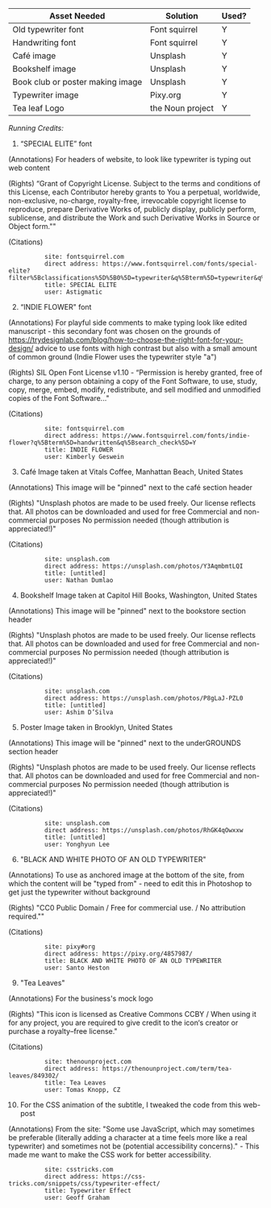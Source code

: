 | Asset Needed                     | Solution         | Used? |
| -------------------------------- | ---------------- | ----- |
| Old typewriter font              | Font squirrel    | Y     |     
| Handwriting font                 | Font squirrel    | Y     |     
| Café image                       | Unsplash         | Y     |     
| Bookshelf image                  | Unsplash         | Y     |     
| Book club or poster making image | Unsplash         | Y     |     
| Typewriter image                 | Pixy.org         | Y     |          
| Tea leaf Logo                    | the Noun project | Y     |     

*Running Credits:*

1. “SPECIAL ELITE” font

(Annotations) For headers of website, to look like typewriter is typing out web content

(Rights) “Grant of Copyright License. Subject to the terms and conditions of
    this License, each Contributor hereby grants to You a perpetual,
    worldwide, non-exclusive, no-charge, royalty-free, irrevocable
    copyright license to reproduce, prepare Derivative Works of,
    publicly display, publicly perform, sublicense, and distribute the
    Work and such Derivative Works in Source or Object form.""

(Citations)

              site: fontsquirrel.com
              direct address: https://www.fontsquirrel.com/fonts/special-elite?filter%5Bclassifications%5D%5B0%5D=typewriter&q%5Bterm%5D=typewriter&q%5Bsearch_check%5D=Y
              title: SPECIAL ELITE
              user: Astigmatic

2. “INDIE FLOWER" font

(Annotations) For playful side comments to make typing look like edited manuscript - this secondary font was chosen on the grounds of https://trydesignlab.com/blog/how-to-choose-the-right-font-for-your-design/ advice to use fonts with high contrast but also with a small amount of common ground (Indie Flower uses the typewriter style "a")

(Rights) SIL Open Font License v1.10 - “Permission is hereby granted, free of charge, to any person obtaining a copy of the Font Software, to use, study, copy, merge, embed, modify, redistribute, and sell modified and unmodified copies of the Font Software..."

(Citations)

              site: fontsquirrel.com
              direct address: https://www.fontsquirrel.com/fonts/indie-flower?q%5Bterm%5D=handwritten&q%5Bsearch_check%5D=Y
              title: INDIE FLOWER
              user: Kimberly Geswein

3. Café Image taken at Vitals Coffee, Manhattan Beach, United States

(Annotations) This image will be "pinned" next to the café section header

(Rights) "Unsplash photos are made to be used freely. Our license reflects that.
            All photos can be downloaded and used for free
            Commercial and non-commercial purposes
            No permission needed (though attribution is appreciated!)"

(Citations)

              site: unsplash.com
              direct address: https://unsplash.com/photos/Y3AqmbmtLQI
              title: [untitled]
              user: Nathan Dumlao

4. Bookshelf Image taken at Capitol Hill Books, Washington, United States

(Annotations) This image will be "pinned" next to the bookstore section header

(Rights) "Unsplash photos are made to be used freely. Our license reflects that.
            All photos can be downloaded and used for free
            Commercial and non-commercial purposes
            No permission needed (though attribution is appreciated!)"

(Citations)

              site: unsplash.com
              direct address: https://unsplash.com/photos/P8gLaJ-PZL0
              title: [untitled]
              user: Ashim D’Silva

5. Poster Image taken in Brooklyn, United States

(Annotations) This image will be "pinned" next to the underGROUNDS section header

(Rights) "Unsplash photos are made to be used freely. Our license reflects that.
            All photos can be downloaded and used for free
            Commercial and non-commercial purposes
            No permission needed (though attribution is appreciated!)"

(Citations)

              site: unsplash.com
              direct address: https://unsplash.com/photos/RhGK4qOwxxw
              title: [untitled]
              user: Yonghyun Lee

6. "BLACK AND WHITE PHOTO OF AN OLD TYPEWRITER"

(Annotations) To use as anchored image at the bottom of the site, from which the content will be "typed from" - need to edit this in Photoshop to get just the typewriter without background

(Rights) "CC0 Public Domain / Free for commercial use. / No attribution required.""

(Citations)

              site: pixy#org
              direct address: https://pixy.org/4857987/
              title: BLACK AND WHITE PHOTO OF AN OLD TYPEWRITER
              user: Santo Heston

9. "Tea Leaves"

(Annotations) For the business's mock logo

(Rights) "This icon is licensed as Creative Commons CCBY / When using it for any project, you are required to give credit to the icon‘s creator or purchase a royalty–free license."

(Citations)

              site: thenounproject.com
              direct address: https://thenounproject.com/term/tea-leaves/849302/
              title: Tea Leaves
              user: Tomas Knopp, CZ

10. For the CSS animation of the subtitle, I tweaked the code from this web-post

(Annotations) From the site: "Some use JavaScript, which may sometimes be preferable (literally adding a character at a time feels more like a real typewriter) and sometimes not be (potential accessibility concerns)." - This made me want to make the CSS work for better accessibility.

              site: csstricks.com
              direct address: https://css-tricks.com/snippets/css/typewriter-effect/
              title: Typewriter Effect
              user: Geoff Graham
